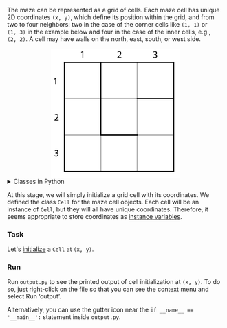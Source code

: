 The maze can be represented as a grid of cells. Each maze cell has unique 2D coordinates
<code><span style="white-space: nowrap">(x, y)</span></code>, which define its position within the grid, and from two to four neighbors: two in 
the case of the corner cells like <code><span style="white-space: nowrap">(1, 1)</span></code> or <code><span style="white-space: nowrap">(1, 3)</span></code> 
in the example below and four in the case of the inner cells, e.g., <code><span style="white-space: nowrap">(2, 2)</span></code>. A cell may have walls on the north, east, south, 
or west side.

<style>
img {
  display: block;
  margin-left: auto;
  margin-right: auto;
}
</style>
<img src="maze_grid.png" alt="centered image" width="300">

<details>
<summary>Classes in Python</summary>
<a href="https://docs.python.org/3/tutorial/classes.html">Classes</a> are a convenient way to 
define and store custom objects in Python. 
Creating a new class creates a new type of object, and new instances of that type can then be 
made. Each class instance can have attributes and methods attached to it for maintaining and 
modifying its state. We will be using classes to define the objects and functionality needed 
in this course. If you are completely unfamiliar with classes, we suggest that you check out 
the <a href="https://plugins.jetbrains.com/plugin/16630-introduction-to-python">Introduction 
to Python</a> course or the Python track at <a href="https://hi.hyperskill.org?utm_source=ide&utm_medium=ide&utm_campaign=ide&utm_content=first-task">JetBrains Academy</a> first.
</details>

At this stage, we will simply initialize a grid cell with its coordinates. We defined the 
class `Cell` for the maze cell objects. Each cell will be an instance of `Cell`, but they 
will all have unique coordinates. Therefore, it seems appropriate to store coordinates as 
[instance variables](https://docs.python.org/3/tutorial/classes.html#class-and-instance-variables).


### Task 

Let's [initialize](https://docs.python.org/3/tutorial/classes.html#class-objects) a `Cell` at <code><span style="white-space: nowrap">(x, y)</span></code>.

### Run 

Run `output.py` to see the printed output of cell initialization at <code><span style="white-space: nowrap">(x, y)</span></code>.
To do so, just right-click on the file so that you can see the context menu and select Run ‘output’.

Alternatively, you can use the gutter icon near the `if __name__ == '__main__':`  statement inside `output.py`.
